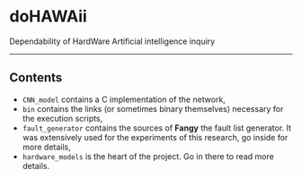 # doHAWAii

Dependability of HardWare Artificial intelligence inquiry

---

## Contents

- `CNN_model` contains a C implementation of the network,
- `bin` contains the links (or sometimes binary themselves) necessary for the execution scripts,
- `fault_generator` contains the sources of **Fangy** the fault list generator. It was extensively used for the experiments of this research, go inside for more details,
- `hardware_models` is the heart of the project. Go in there to read more details.
